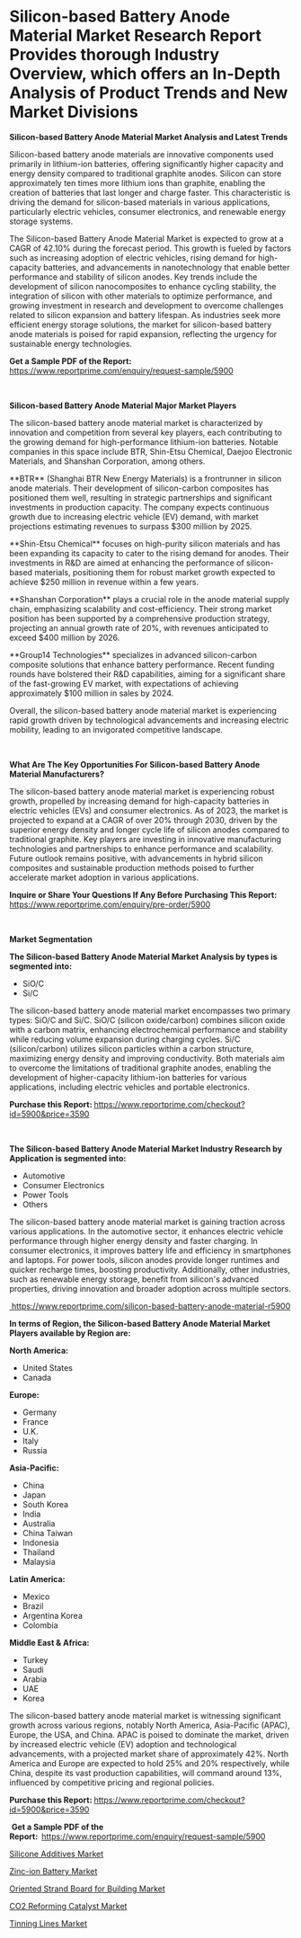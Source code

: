 <p><h1>Silicon-based Battery Anode Material Market Research Report Provides thorough Industry Overview, which offers an In-Depth Analysis of Product Trends and New Market Divisions</h1></p><p><strong>Silicon-based Battery Anode Material Market Analysis and Latest Trends</strong></p>
<p><p>Silicon-based battery anode materials are innovative components used primarily in lithium-ion batteries, offering significantly higher capacity and energy density compared to traditional graphite anodes. Silicon can store approximately ten times more lithium ions than graphite, enabling the creation of batteries that last longer and charge faster. This characteristic is driving the demand for silicon-based materials in various applications, particularly electric vehicles, consumer electronics, and renewable energy storage systems.</p><p>The Silicon-based Battery Anode Material Market is expected to grow at a CAGR of 42.10% during the forecast period. This growth is fueled by factors such as increasing adoption of electric vehicles, rising demand for high-capacity batteries, and advancements in nanotechnology that enable better performance and stability of silicon anodes. Key trends include the development of silicon nanocomposites to enhance cycling stability, the integration of silicon with other materials to optimize performance, and growing investment in research and development to overcome challenges related to silicon expansion and battery lifespan. As industries seek more efficient energy storage solutions, the market for silicon-based battery anode materials is poised for rapid expansion, reflecting the urgency for sustainable energy technologies.</p></p>
<p><strong>Get a Sample PDF of the Report:&nbsp;</strong> <a href="https://www.reportprime.com/enquiry/request-sample/5900">https://www.reportprime.com/enquiry/request-sample/5900</a></p>
<p>&nbsp;</p>
<p><strong>Silicon-based Battery Anode Material Major Market Players</strong></p>
<p><p>The silicon-based battery anode material market is characterized by innovation and competition from several key players, each contributing to the growing demand for high-performance lithium-ion batteries. Notable companies in this space include BTR, Shin-Etsu Chemical, Daejoo Electronic Materials, and Shanshan Corporation, among others.</p><p>**BTR** (Shanghai BTR New Energy Materials) is a frontrunner in silicon anode materials. Their development of silicon-carbon composites has positioned them well, resulting in strategic partnerships and significant investments in production capacity. The company expects continuous growth due to increasing electric vehicle (EV) demand, with market projections estimating revenues to surpass $300 million by 2025.</p><p>**Shin-Etsu Chemical** focuses on high-purity silicon materials and has been expanding its capacity to cater to the rising demand for anodes. Their investments in R&D are aimed at enhancing the performance of silicon-based materials, positioning them for robust market growth expected to achieve $250 million in revenue within a few years.</p><p>**Shanshan Corporation** plays a crucial role in the anode material supply chain, emphasizing scalability and cost-efficiency. Their strong market position has been supported by a comprehensive production strategy, projecting an annual growth rate of 20%, with revenues anticipated to exceed $400 million by 2026.</p><p>**Group14 Technologies** specializes in advanced silicon-carbon composite solutions that enhance battery performance. Recent funding rounds have bolstered their R&D capabilities, aiming for a significant share of the fast-growing EV market, with expectations of achieving approximately $100 million in sales by 2024.</p><p>Overall, the silicon-based battery anode material market is experiencing rapid growth driven by technological advancements and increasing electric mobility, leading to an invigorated competitive landscape.</p></p>
<p>&nbsp;</p>
<p><strong>What Are The Key Opportunities For Silicon-based Battery Anode Material Manufacturers?</strong></p>
<p><p>The silicon-based battery anode material market is experiencing robust growth, propelled by increasing demand for high-capacity batteries in electric vehicles (EVs) and consumer electronics. As of 2023, the market is projected to expand at a CAGR of over 20% through 2030, driven by the superior energy density and longer cycle life of silicon anodes compared to traditional graphite. Key players are investing in innovative manufacturing technologies and partnerships to enhance performance and scalability. Future outlook remains positive, with advancements in hybrid silicon composites and sustainable production methods poised to further accelerate market adoption in various applications.</p></p>
<p><strong>Inquire or Share Your Questions If Any Before Purchasing This Report:</strong> <a href="https://www.reportprime.com/enquiry/pre-order/5900">https://www.reportprime.com/enquiry/pre-order/5900</a></p>
<p>&nbsp;</p>
<p><strong>Market Segmentation</strong></p>
<p><strong>The Silicon-based Battery Anode Material Market Analysis by types is segmented into:</strong></p>
<p><ul><li>SiO/C</li><li>Si/C</li></ul></p>
<p><p>The silicon-based battery anode material market encompasses two primary types: SiO/C and Si/C. SiO/C (silicon oxide/carbon) combines silicon oxide with a carbon matrix, enhancing electrochemical performance and stability while reducing volume expansion during charging cycles. Si/C (silicon/carbon) utilizes silicon particles within a carbon structure, maximizing energy density and improving conductivity. Both materials aim to overcome the limitations of traditional graphite anodes, enabling the development of higher-capacity lithium-ion batteries for various applications, including electric vehicles and portable electronics.</p></p>
<p><strong>Purchase this Report:&nbsp;</strong><a href="https://www.reportprime.com/checkout?id=5900&price=3590">https://www.reportprime.com/checkout?id=5900&price=3590</a></p>
<p>&nbsp;</p>
<p><strong>The Silicon-based Battery Anode Material Market Industry Research by Application is segmented into:</strong></p>
<p><ul><li>Automotive</li><li>Consumer Electronics</li><li>Power Tools</li><li>Others</li></ul></p>
<p><p>The silicon-based battery anode material market is gaining traction across various applications. In the automotive sector, it enhances electric vehicle performance through higher energy density and faster charging. In consumer electronics, it improves battery life and efficiency in smartphones and laptops. For power tools, silicon anodes provide longer runtimes and quicker recharge times, boosting productivity. Additionally, other industries, such as renewable energy storage, benefit from silicon's advanced properties, driving innovation and broader adoption across multiple sectors.</p></p>
<p><a href="https://www.reportprime.com/silicon-based-battery-anode-material-r5900">&nbsp;https://www.reportprime.com/silicon-based-battery-anode-material-r5900</a></p>
<p><strong>In terms of Region, the Silicon-based Battery Anode Material Market Players available by Region are:</strong></p>
<p>
    <p> <strong> North America: </strong>
        <ul>
            <li>United States</li>
            <li>Canada</li>
        </ul>
        </p> 
    <p> <strong> Europe: </strong>
        <ul>
            <li>Germany</li>
            <li>France</li>
            <li>U.K.</li>
            <li>Italy</li>
            <li>Russia</li>
        </ul>
        </p> 
    <p> <strong> Asia-Pacific: </strong>
        <ul>
            <li>China</li>
            <li>Japan</li>
            <li>South Korea</li>
            <li>India</li>
            <li>Australia</li>
            <li>China Taiwan</li>
            <li>Indonesia</li>
            <li>Thailand</li>
            <li>Malaysia</li>
        </ul>
        </p> 
    <p> <strong> Latin America: </strong>
        <ul>
            <li>Mexico</li>
            <li>Brazil</li>
            <li>Argentina Korea</li>
            <li>Colombia</li>
        </ul>
        </p> 
    <p> <strong> Middle East & Africa: </strong>
        <ul>
            <li>Turkey</li>
            <li>Saudi</li>
            <li>Arabia</li>
            <li>UAE</li>
            <li>Korea</li>
        </ul>
    </p>
    </p>
<p><p>The silicon-based battery anode material market is witnessing significant growth across various regions, notably North America, Asia-Pacific (APAC), Europe, the USA, and China. APAC is poised to dominate the market, driven by increased electric vehicle (EV) adoption and technological advancements, with a projected market share of approximately 42%. North America and Europe are expected to hold 25% and 20% respectively, while China, despite its vast production capabilities, will command around 13%, influenced by competitive pricing and regional policies.</p></p>
<p><strong>Purchase this Report: </strong><a href="https://www.reportprime.com/checkout?id=5900&price=3590">https://www.reportprime.com/checkout?id=5900&price=3590</a></p>
<p>&nbsp;<strong>Get a Sample PDF of the Report:&nbsp;&nbsp;</strong><a href="https://www.reportprime.com/enquiry/request-sample/5900">https://www.reportprime.com/enquiry/request-sample/5900</a></p>
<p><strong></strong></p>
<p><p><a href="https://www.linkedin.com/pulse/global-silicone-additives-market-size-expected-experience-1xeoe?trackingId=uWwGGpE2TQWOX%2F%2BHLCJYsQ%3D%3D">Silicone Additives Market</a></p><p><a href="https://medium.com/@henrykihn_12939/market-forecast-global-zinc-ion-battery-trends-and-impact-analysis-2024-2031-by-application-b55b4f4248bb">Zinc-ion Battery Market</a></p><p><a href="https://medium.com/@henrykihn_12939/oriented-strand-board-for-building-market-global-market-insights-and-regional-analysis-2024-2031-8600709bf806">Oriented Strand Board for Building Market</a></p><p><a href="https://issuu.com/reportprime-2/docs/co2-reforming-catalyst-market-size-_252b105d71e485">CO2 Reforming Catalyst Market</a></p><p><a href="https://issuu.com/reportprime-2/docs/tinning-lines-market-size-2030.pptx_5770acecf28e76">Tinning Lines Market</a></p></p>